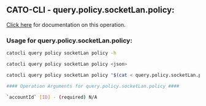 
## CATO-CLI - query.policy.socketLan.policy:
[Click here](https://api.catonetworks.com/documentation/#query-query.policy.socketLan.policy) for documentation on this operation.

### Usage for query.policy.socketLan.policy:

```bash
catocli query policy socketLan policy -h

catocli query policy socketLan policy <json>

catocli query policy socketLan policy "$(cat < query.policy.socketLan.policy.json)"

#### Operation Arguments for query.policy.socketLan.policy ####

`accountId` [ID] - (required) N/A    
